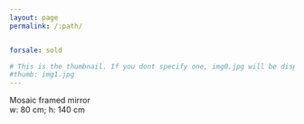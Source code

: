 ```yaml
---
layout: page
permalink: /:path/


forsale: sold

# This is the thumbnail. If you dont specify one, img0.jpg will be displayed
#thumb: img1.jpg
---
```

<div>
Mosaic framed mirror
</div>
<div class="dim">w: 80 cm; h: 140 cm</div>
